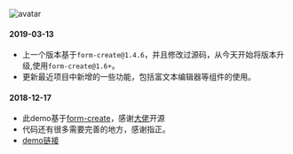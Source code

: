 ![avatar](http://jeekweb.pro/picture/fromCreate.gif)

#### 2019-03-13
+ 上一个版本基于`form-create@1.4.6`，并且修改过源码，从今天开始将版本升级,使用`form-create@1.6+`。
+ 更新最近项目中新增的一些功能，包括富文本编辑器等组件的使用。

#### 2018-12-17
+ 此demo基于[form-create](https://github.com/xaboy/form-create)，感谢[大佬](https://github.com/xaboy)开源
+ 代码还有很多需要完善的地方，感谢指正。
+ [demo链接](http://jeekweb.pro/form-create-demo/#/)
